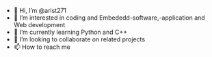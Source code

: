 - 👋 Hi, I’m @arist271
- 👀 I’m interested in coding and Embededd-software,-application and Web development
- 🌱 I’m currently learning Python and C++
- 💞️ I’m looking to collaborate on related projects
- 📫 How to reach me 

<!---
arist271/arist271 is a ✨ special ✨ repository because its `README.md` (this file) appears on your GitHub profile.
You can click the Preview link to take a look at your changes.
--->
